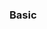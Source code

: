 <div id="title">

### Basic
</div>

<div id="body">

<include src="avoidLongMethods/unit-inParent-asPanel.md" boilerplate />
<include src="avoidDeepNesting/unit-inParent-asPanel.md" boilerplate />
<include src="avoidComplicatedExpressions/unit-inParent-asPanel.md" boilerplate />
<include src="avoidMagicNumbers/unit-inParent-asPanel.md" boilerplate />
<include src="makeCodeObvious/unit-inParent-asPanel.md" boilerplate />

</div>